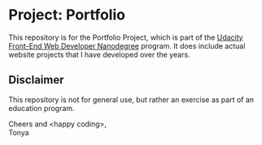 # Project: Portfolio

This repository is for the Portfolio Project, which is part of the [Udacity Front-End Web Developer Nanodegree](https://www.udacity.com/course/front-end-web-developer-nanodegree--nd001) program.  It does include actual website projects that I have developed over the years.

## Disclaimer

This repository is not for general use, but rather an exercise as part of an education program.

Cheers and &lt;happy coding&gt;,    
Tonya